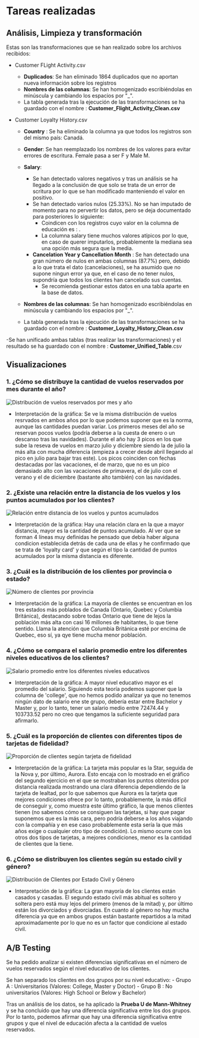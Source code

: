 # Tareas realizadas


## Análisis, Limpieza y transformación
Estas son las transformaciones que se han realizado sobre los archivos recibidos:

- Customer FLight Activity.csv
    - **Duplicados**: Se han eliminado 1864 duplicados que no aportan nueva información sobre los registros
    - **Nombres de las columnas**: Se han homogenizado escribiéndolas en minúscula y cambiando los espacios por "_".
    - La tabla generada tras la ejecución de las transformaciones se ha guardado con el nombre : **Customer_Flight_Activity_Clean.csv**

- Customer Loyalty History.csv
    - **Country** : Se ha eliminado la columna ya que todos los registros son del mismo país: Canadá.
    - **Gender**: Se han reemplazado los nombres de los valores para evitar errores de escritura. Female pasa a ser F y Male M.
    - **Salary**: 
        - Se han detectado valores negativos y tras un análisis se ha llegado a la conclusión de que solo se trata de un error de scritura por lo que se han modificado manteniendo el valor en positivo.
        - Se han detectado varios nulos (25.33%). No se han imputado de momento para no pervertir los datos, pero se deja documentado para posteriores lo siguiente:
            - Coindicen con los registros cuyo valor en la columna de educación es : .
            - La columna salary tiene muchos valores atípicos por lo que, en caso de querer imputarlos, probablemente la mediana sea una opción más segura que la media.
        - **Cancelation Year y Cancellation Month** : Se han detectado una gran número de nulos en ambas columnas (87.7%) pero, debido a lo que trata el dato (cancelaciones), se ha asumido que no supone ningun error ya que, en el caso de no tener nulos, supondría que todos los clientes han cancelado sus cuentas.
            - Se recomienda gestionar estos datos en una tabla aparte en la base de datos.

    - **Nombres de las columnas**: Se han homogenizado escribiéndolas en minúscula y cambiando los espacios por "_".

    - La tabla generada tras la ejecución de las transformaciones se ha guardado con el nombre : **Customer_Loyalty_History_Clean.csv**

-Se han unificado ambas tablas (tras realizar las transformaciones) y el resultado se ha guardado con el nombre : **Customer_Unified_Table**.csv

## Visualizaciones

### 1. ¿Cómo se distribuye la cantidad de vuelos reservados por mes durante el año?
![ Distribución de vuelos reservados por mes y año](graphs/graph1.png)

- Interpretación de la gráfica:
Se ve la misma distribución de vuelos resrvados en ambos años por lo que podemos suponer que es la norma, aunque las cantidades puedan variar. Los primeros meses del año se reservan pocos vuelos (podría deberse a la cuesta de enero o un descanso tras las navidades). Durante el año hay 3 picos en los que sube la reseva de vuelos en marzo  julio y diciembre siendo la de julio la más alta con mucha diferencia (empieza a crecer desde abril llegando al pico en julio para bajar tras este). Los picos coinciden con fechas destacadas por las vacaciones, el de marzo, que no es un pico demasiado alto con las vacaciones de primavera, el de julio con el verano y el de diciembre (bastante alto también) con las navidades.

### 2. ¿Existe una relación entre la distancia de los vuelos y los puntos acumulados por los clientes?

![Relación entre distancia de los vuelos y puntos acumulados](graphs/graph2.png)

- Interpretación de la gráfica:
Hay una relación clara en la que a mayor distancia, mayor es la cantidad de puntos acumulado. Al ver que se forman 4 líneas muy definidas he pensado que debia haber alguna condicion establecida detrás de cada una de ellas y he confirmado que se trata de 'loyalty card' y que según el tipo la cantidad de puntos acumulados por la misma distancia es diferente.

### 3. ¿Cuál es la distribución de los clientes por provincia o estado?

![Número de clientes por provincia](graphs/graph3.png)

- Interpretación de la gráfica:
La mayoría de clientes se encuentran en los tres estados más poblados de Canada (Ontario, Quebec y Columbia Británica), destacando sobre todas Ontario que tiene de lejos la población más alta con casi 16 millones de habitantes, lo que tiene sentido. Llama la atención que Columbia Británica esté por encima de Quebec, eso sí, ya qye tiene mucha menor población.


### 4. ¿Cómo se compara el salario promedio entre los diferentes niveles educativos de los clientes?

![Salario promedio entre los diferentes niveles educativos](graphs/graph4.png)

- Interpretación de la gráfica:
A mayor nivel educativo mayor es el promedio del salario. Siguiendo esta teoría podemos suponer que la columna de 'college', que no hemos podido analizar ya que no tenemos ningún dato de salario ene ste grupo, debería estar entre Bachelor y Master y, por lo tanto, tener un salario medio entre 72474.44 y 103733.52 pero no creo que tengamos la suficiente seguridad para afirmarlo.

### 5. ¿Cuál es la proporción de clientes con diferentes tipos de tarjetas de fidelidad?

![Proporción de clientes según tarjeta de fidelidad](graphs/graph5.png)

- Interpretación de la gráfica:
La tarjeta más popular es la Star, seguida de la Nova y, por último, Aurora. Esto encaja con lo mostrado en el gráfico del segundo ejercicio en el que se mostraban los puntos obtenidos por distancia realizada mostrando una clara diferencia dependiendo de la tarjeta de lealtad, por lo que sabemos que Aurora es la tarjeta que mejores condiciones ofrece por lo tanto, probablemente, la más difícil de conseguir y, como muestra este último gráfico, la que menos clientes tienen (no sabemos cómo se consiguen las tarjetas, si hay que pagar suponemos que es la más cara, pero podría deberse a los años viajando con la compañía y en ese caso probablemente esta sería la que más años exige o cualquier otro tipo de condición). Lo mismo ocurre con los otros dos tipos de tarjetas, a mejores condiciones, menor es la cantidad de clientes que la tiene.

### 6. ¿Cómo se distribuyen los clientes según su estado civil y género?

![Distribución de Clientes por Estado Civil y Género](graphs/graph6.png)

- Interpretación de la gráfica:
La gran mayoría de los clientes están casados y casadas. El segundo estado civil más abitual es soltero y soltera pero está muy lejos del primero (menos de la mitad) y, por último están los divorciados y divorciadas. En cuanto al género no hay mucha diferencia ya que en ambos grupos están bastante repartidos a la mitad aproximadamente por lo que no es un factor que condicione al estado civil. 

## A/B Testing 
Se ha pedido analizar si existen diferencias significativas en el número de vuelos reservados según el nivel educativo de los clientes. 

Se han separado los clientes en dos grupos por su nivel educativo:
    - Grupo A : Universitarios (Valores: College, Master y Doctor)
    - Grupo B : No universitarios (Valores: High School or Below y Bachelor)

Tras un análisis de los datos, se ha aplicado la **Prueba U de Mann-Whitney** y se ha concluido que hay una diferencia significativa entre los dos grupos. Por lo tanto, podemos afirmar que hay una diferencia significativa entre grupos y que el nivel de educación afecta a la cantidad de vuelos reservados.

